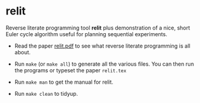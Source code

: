 # relit
Reverse literate programming tool **relit** plus demonstration of a nice, short Euler cycle algorithm useful for planning sequential experiments.

* Read the paper [relit.pdf](https://github.com/haroldthimbleby/relit/blob/master/relit.pdf) to see what reverse literate programming is all about. 

* Run `make` 
  (or `make all`) to generate all the various files. You can then run the programs or typeset the paper `relit.tex`

* Run `make man` 
  to get the manual for relit.

* Run `make clean` 
  to tidyup.


